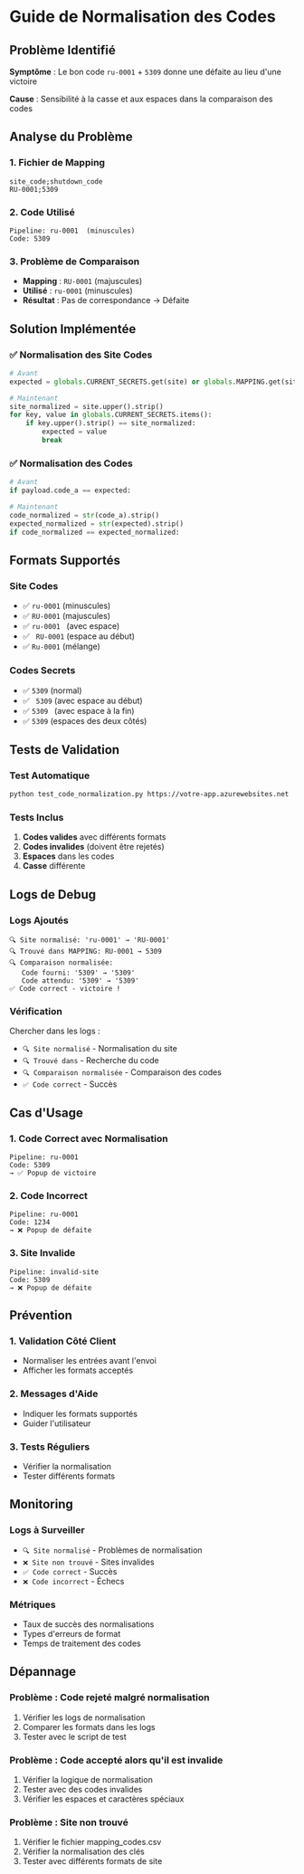 # Guide de Normalisation des Codes

## Problème Identifié

**Symptôme** : Le bon code `ru-0001` + `5309` donne une défaite au lieu d'une victoire

**Cause** : Sensibilité à la casse et aux espaces dans la comparaison des codes

## Analyse du Problème

### 1. **Fichier de Mapping**
```csv
site_code;shutdown_code
RU-0001;5309
```

### 2. **Code Utilisé**
```
Pipeline: ru-0001  (minuscules)
Code: 5309
```

### 3. **Problème de Comparaison**
- **Mapping** : `RU-0001` (majuscules)
- **Utilisé** : `ru-0001` (minuscules)
- **Résultat** : Pas de correspondance → Défaite

## Solution Implémentée

### ✅ **Normalisation des Site Codes**
```python
# Avant
expected = globals.CURRENT_SECRETS.get(site) or globals.MAPPING.get(site)

# Maintenant
site_normalized = site.upper().strip()
for key, value in globals.CURRENT_SECRETS.items():
    if key.upper().strip() == site_normalized:
        expected = value
        break
```

### ✅ **Normalisation des Codes**
```python
# Avant
if payload.code_a == expected:

# Maintenant
code_normalized = str(code_a).strip()
expected_normalized = str(expected).strip()
if code_normalized == expected_normalized:
```

## Formats Supportés

### Site Codes
- ✅ `ru-0001` (minuscules)
- ✅ `RU-0001` (majuscules)
- ✅ `ru-0001 ` (avec espace)
- ✅ ` RU-0001` (espace au début)
- ✅ `Ru-0001` (mélange)

### Codes Secrets
- ✅ `5309` (normal)
- ✅ ` 5309` (avec espace au début)
- ✅ `5309 ` (avec espace à la fin)
- ✅ ` 5309 ` (espaces des deux côtés)

## Tests de Validation

### Test Automatique
```bash
python test_code_normalization.py https://votre-app.azurewebsites.net
```

### Tests Inclus
1. **Codes valides** avec différents formats
2. **Codes invalides** (doivent être rejetés)
3. **Espaces** dans les codes
4. **Casse** différente

## Logs de Debug

### Logs Ajoutés
```
🔍 Site normalisé: 'ru-0001' → 'RU-0001'
🔍 Trouvé dans MAPPING: RU-0001 → 5309
🔍 Comparaison normalisée:
   Code fourni: '5309' → '5309'
   Code attendu: '5309' → '5309'
✅ Code correct - victoire !
```

### Vérification
Chercher dans les logs :
- `🔍 Site normalisé` - Normalisation du site
- `🔍 Trouvé dans` - Recherche du code
- `🔍 Comparaison normalisée` - Comparaison des codes
- `✅ Code correct` - Succès

## Cas d'Usage

### 1. **Code Correct avec Normalisation**
```
Pipeline: ru-0001
Code: 5309
→ ✅ Popup de victoire
```

### 2. **Code Incorrect**
```
Pipeline: ru-0001
Code: 1234
→ ❌ Popup de défaite
```

### 3. **Site Invalide**
```
Pipeline: invalid-site
Code: 5309
→ ❌ Popup de défaite
```

## Prévention

### 1. **Validation Côté Client**
- Normaliser les entrées avant l'envoi
- Afficher les formats acceptés

### 2. **Messages d'Aide**
- Indiquer les formats supportés
- Guider l'utilisateur

### 3. **Tests Réguliers**
- Vérifier la normalisation
- Tester différents formats

## Monitoring

### Logs à Surveiller
- `🔍 Site normalisé` - Problèmes de normalisation
- `❌ Site non trouvé` - Sites invalides
- `✅ Code correct` - Succès
- `❌ Code incorrect` - Échecs

### Métriques
- Taux de succès des normalisations
- Types d'erreurs de format
- Temps de traitement des codes

## Dépannage

### Problème : Code rejeté malgré normalisation
1. Vérifier les logs de normalisation
2. Comparer les formats dans les logs
3. Tester avec le script de test

### Problème : Code accepté alors qu'il est invalide
1. Vérifier la logique de normalisation
2. Tester avec des codes invalides
3. Vérifier les espaces et caractères spéciaux

### Problème : Site non trouvé
1. Vérifier le fichier mapping_codes.csv
2. Vérifier la normalisation des clés
3. Tester avec différents formats de site

